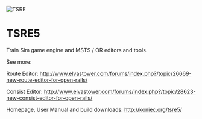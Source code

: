 ![TSRE](http://koniec.org/tsre5/1.png)

# TSRE5
Train Sim game engine and MSTS / OR editors and tools. 

See more:

Route Editor: 
http://www.elvastower.com/forums/index.php?/topic/26669-new-route-editor-for-open-rails/

Consist Editor: 
http://www.elvastower.com/forums/index.php?/topic/28623-new-consist-editor-for-open-rails/

Homepage, User Manual and build downloads:
http://koniec.org/tsre5/